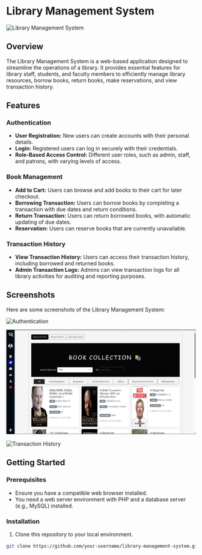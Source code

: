 # Library Management System

![Library Management System](screenshots/library-management-system.png)

## Overview

The Library Management System is a web-based application designed to streamline the operations of a library. It provides essential features for library staff, students, and faculty members to efficiently manage library resources, borrow books, return books, make reservations, and view transaction history.

## Features

### Authentication

- **User Registration:** New users can create accounts with their personal details.
- **Login:** Registered users can log in securely with their credentials.
- **Role-Based Access Control:** Different user roles, such as admin, staff, and patrons, with varying levels of access.

### Book Management

- **Add to Cart:** Users can browse and add books to their cart for later checkout.
- **Borrowing Transaction:** Users can borrow books by completing a transaction with due dates and return conditions.
- **Return Transaction:** Users can return borrowed books, with automatic updating of due dates.
- **Reservation:** Users can reserve books that are currently unavailable.

### Transaction History

- **View Transaction History:** Users can access their transaction history, including borrowed and returned books.
- **Admin Transaction Logs:** Admins can view transaction logs for all library activities for auditing and reporting purposes.

## Screenshots

Here are some screenshots of the Library Management System:

![Authentication](screenshots/auth.png)

![Borrowing Transaction](screenshots/borrow.png)

![Transaction History](screenshots/history.png)

## Getting Started

### Prerequisites

- Ensure you have a compatible web browser installed.
- You need a web server environment with PHP and a database server (e.g., MySQL) installed.

### Installation

1. Clone this repository to your local environment.

```bash
git clone https://github.com/your-username/library-management-system.git
